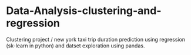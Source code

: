 # Data-Analysis-clustering-and-regression
Clustering project / new york taxi trip duration prediction using regression (sk-learn in python) and datset exploration using pandas.
